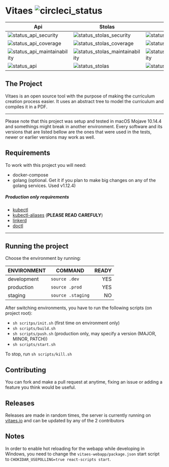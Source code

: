 # Vitaes ![circleci_status]

| Api                           | Stolas                           | logger                           | renderer                           | storage                           | webapp                           |
| ----------------------------- | -------------------------------- | -------------------------------- | ---------------------------------- | --------------------------------- | -------------------------------- |
| ![status_api_security]        | ![status_stolas_security]        | ![status_logger_security]        | ![status_renderer_security]        | ![status_storage_security]        | ![status_webapp_security]        |
| ![status_api_coverage]        | ![status_stolas_coverage]        | ![status_logger_coverage]        | ![status_renderer_coverage]        | ![status_storage_coverage]        | ![status_webapp_coverage]        |
| ![status_api_maintainability] | ![status_stolas_maintainability] | ![status_logger_maintainability] | ![status_renderer_maintainability] | ![status_storage_maintainability] | ![status_webapp_maintainability] |
| ![status_api]                 | ![status_stolas]                 | ![status_logger]                 | ![status_renderer]                 | ![status_storage]                 | ![status_webapp]                 |

## The Project
Vitaes is an open source tool with the purpose of making the curriculum creation process easier.
It uses an abstract tree to model the curriculum and compiles it in a PDF.

---
Please note that this project was setup and tested in macOS Mojave 10.14.4 and somethings might break in another environment.
Every software and its versions that are listed bellow are the ones that were used in the tests, newer or earlier versions may work as well.

## Requirements
To work with this project you will need:
- docker-compose
- golang (optional. Get it if you plan to make big changes on any of the golang services. Used v1.12.4)

##### Production only requirements
- [kubectl](https://kubernetes.io/docs/tasks/tools/install-kubectl/)
- [kubectl-aliases](https://github.com/ahmetb/kubectl-aliases) (**PLEASE READ CAREFULY**)
- [linkerd](https://linkerd.io/2/getting-started/)
- [doctl](https://github.com/digitalocean/doctl)
---

## Running the project
Choose the environment by running:

| ENVIRONMENT | COMMAND           | READY |
| ----------- | ----------------- | ----: |
| development | `source .dev`     |   YES |
| production  | `source .prod`    |   YES |
| staging     | `source .staging` |    NO |

After switching environments, you have to run the following scripts (on project root):
- `sh scritps/init.sh` (first time on environment only)
- `sh scripts/build.sh`
- `sh scripts/push.sh` (production only, may specify a version (MAJOR, MINOR, PATCH))
- `sh scripts/start.sh`

To stop, run `sh scripts/kill.sh`

## Contributing
You can fork and make a pull request at anytime, fixing an issue or adding a feature you think would be useful.

## Releases
Releases are made in random times, the server is currently running on [vitaes.io](https://vitaes.io/) and can be updated by any of the 2 contributors 

## Notes
In order to enable hot reloading for the webapp while developing in Windows, you need to change the `vitaes-webapp/package.json` start script to `CHOKIDAR_USEPOLLING=true react-scripts start`.


[circleci_status]: https://circleci.com/gh/NeverDefineUs/vitaes/tree/master.svg?style=svg
[status_api]: https://sonarcloud.io/api/project_badges/measure?project=vitaes_api_module&metric=alert_status
[status_stolas]: https://sonarcloud.io/api/project_badges/measure?project=vitaes_stolas_module&metric=alert_status
[status_logger]: https://sonarcloud.io/api/project_badges/measure?project=vitaes_logger_module&metric=alert_status
[status_renderer]: https://sonarcloud.io/api/project_badges/measure?project=vitaes_renderer_module&metric=alert_status
[status_storage]: https://sonarcloud.io/api/project_badges/measure?project=vitaes_storage_module&metric=alert_status
[status_webapp]: https://sonarcloud.io/api/project_badges/measure?project=vitaes_webapp_module&metric=alert_status
[status_api_coverage]: https://sonarcloud.io/api/project_badges/measure?project=vitaes_api_module&metric=coverage
[status_stolas_coverage]: https://sonarcloud.io/api/project_badges/measure?project=vitaes_stolas_module&metric=coverage
[status_logger_coverage]: https://sonarcloud.io/api/project_badges/measure?project=vitaes_logger_module&metric=coverage
[status_renderer_coverage]: https://sonarcloud.io/api/project_badges/measure?project=vitaes_renderer_module&metric=coverage
[status_storage_coverage]: https://sonarcloud.io/api/project_badges/measure?project=vitaes_storage_module&metric=coverage
[status_webapp_coverage]: https://sonarcloud.io/api/project_badges/measure?project=vitaes_webapp_module&metric=coverage
[status_api_maintainability]: https://sonarcloud.io/api/project_badges/measure?project=vitaes_api_module&metric=sqale_rating
[status_stolas_maintainability]: https://sonarcloud.io/api/project_badges/measure?project=vitaes_stolas_module&metric=sqale_rating
[status_logger_maintainability]: https://sonarcloud.io/api/project_badges/measure?project=vitaes_logger_module&metric=sqale_rating
[status_renderer_maintainability]: https://sonarcloud.io/api/project_badges/measure?project=vitaes_renderer_module&metric=sqale_rating
[status_storage_maintainability]: https://sonarcloud.io/api/project_badges/measure?project=vitaes_storage_module&metric=sqale_rating
[status_webapp_maintainability]: https://sonarcloud.io/api/project_badges/measure?project=vitaes_webapp_module&metric=sqale_rating
[status_api_security]: https://sonarcloud.io/api/project_badges/measure?project=vitaes_api_module&metric=security_rating
[status_stolas_security]: https://sonarcloud.io/api/project_badges/measure?project=vitaes_stolas_module&metric=security_rating
[status_logger_security]: https://sonarcloud.io/api/project_badges/measure?project=vitaes_logger_module&metric=security_rating
[status_renderer_security]: https://sonarcloud.io/api/project_badges/measure?project=vitaes_renderer_module&metric=security_rating
[status_storage_security]: https://sonarcloud.io/api/project_badges/measure?project=vitaes_storage_module&metric=security_rating
[status_webapp_security]: https://sonarcloud.io/api/project_badges/measure?project=vitaes_webapp_module&metric=security_rating
